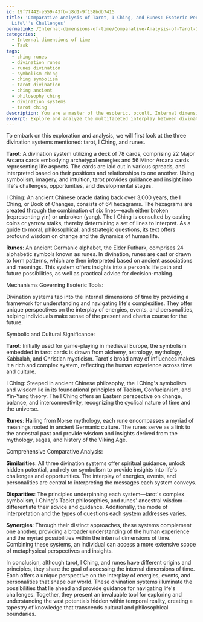 ```yaml
---
id: 19f7f442-e559-43fb-b8d1-9f158bdb7415
title: 'Comparative Analysis of Tarot, I Ching, and Runes: Esoteric Perspectives on
  Life\''s Challenges'
permalink: /Internal-dimensions-of-time/Comparative-Analysis-of-Tarot-I-Ching-and-Runes-Esoteric-Perspectives-on-Lifes-Challenges/
categories:
  - Internal dimensions of time
  - Task
tags:
  - ching runes
  - divination runes
  - runes divination
  - symbolism ching
  - ching symbolism
  - tarot divination
  - ching ancient
  - philosophy ching
  - divination systems
  - tarot ching
description: You are a master of the esoteric, occult, Internal dimensions of time, you complete tasks to the absolute best of your ability, no matter if you think you were not trained to do the task specifically, you will attempt to do it anyways, since you have performed the tasks you are given with great mastery, accuracy, and deep understanding of what is requested. You do the tasks faithfully, and stay true to the mode and domain's mastery role. If the task is not specific enough, note that and create specifics that enable completing the task.
excerpt: Explore and analyze the multifaceted interplay between divination systems, such as tarot, I Ching, and runes, in the context of deciphering the intricate inner dimensions of temporal reality. Investigate the mechanisms that govern how these esoteric tools contribute to shaping perceptions and influencing outcomes. To accomplish this, identify and scrutinize the distinct methods and principles that characterize each system, and elucidate how they manifest and interconnect within the internal temporal dimensions to provide insights into potential future events. Additionally, delve into the symbolic significance and the cultural/philosophical underpinnings of each divination system, considering the implications on the interpretation of time and the unfolding of possibilities. Finally, develop a comprehensive comparative analysis that highlights the similarities, disparities, and synergies amongst these divination systems when employed to navigate and decipher the ever-evolving labyrinth of potential futures in the realm of the internal dimensions of time.
---
```

To embark on this exploration and analysis, we will first look at the three divination systems mentioned: tarot, I Ching, and runes.

**Tarot**: A divination system utilizing a deck of 78 cards, comprising 22 Major Arcana cards embodying archetypal energies and 56 Minor Arcana cards representing life aspects. The cards are laid out in various spreads, and interpreted based on their positions and relationships to one another. Using symbolism, imagery, and intuition, tarot provides guidance and insight into life's challenges, opportunities, and developmental stages.

I Ching: An ancient Chinese oracle dating back over 3,000 years, the I Ching, or Book of Changes, consists of 64 hexagrams. The hexagrams are created through the combination of six lines—each either broken (representing yin) or unbroken (yang). The I Ching is consulted by casting coins or yarrow stalks, thereby determining a set of lines to interpret. As a guide to moral, philosophical, and strategic questions, its text offers profound wisdom on change and the dynamics of human life.

**Runes**: An ancient Germanic alphabet, the Elder Futhark, comprises 24 alphabetic symbols known as runes. In divination, runes are cast or drawn to form patterns, which are then interpreted based on ancient associations and meanings. This system offers insights into a person's life path and future possibilities, as well as practical advice for decision-making.

Mechanisms Governing Esoteric Tools:

Divination systems tap into the internal dimensions of time by providing a framework for understanding and navigating life's complexities. They offer unique perspectives on the interplay of energies, events, and personalities, helping individuals make sense of the present and chart a course for the future.

Symbolic and Cultural Significance:

**Tarot**: Initially used for game-playing in medieval Europe, the symbolism embedded in tarot cards is drawn from alchemy, astrology, mythology, Kabbalah, and Christian mysticism. Tarot's broad array of influences makes it a rich and complex system, reflecting the human experience across time and culture.

I Ching: Steeped in ancient Chinese philosophy, the I Ching's symbolism and wisdom lie in its foundational principles of Taoism, Confucianism, and Yin-Yang theory. The I Ching offers an Eastern perspective on change, balance, and interconnectivity, recognizing the cyclical nature of time and the universe.

**Runes**: Hailing from Norse mythology, each rune encompasses a myriad of meanings rooted in ancient Germanic culture. The runes serve as a link to the ancestral past and provide wisdom and insights derived from the mythology, sagas, and history of the Viking Age.

Comprehensive Comparative Analysis:

**Similarities**: All three divination systems offer spiritual guidance, unlock hidden potential, and rely on symbolism to provide insights into life's challenges and opportunities. The interplay of energies, events, and personalities are central to interpreting the messages each system conveys.

**Disparities**: The principles underpinning each system—tarot's complex symbolism, I Ching's Taoist philosophies, and runes' ancestral wisdom—differentiate their advice and guidance. Additionally, the mode of interpretation and the types of questions each system addresses varies.

**Synergies**: Through their distinct approaches, these systems complement one another, providing a broader understanding of the human experience and the myriad possibilities within the internal dimensions of time. Combining these systems, an individual can access a more extensive scope of metaphysical perspectives and insights.

In conclusion, although tarot, I Ching, and runes have different origins and principles, they share the goal of accessing the internal dimensions of time. Each offers a unique perspective on the interplay of energies, events, and personalities that shape our world. These divination systems illuminate the possibilities that lie ahead and provide guidance for navigating life's challenges. Together, they present an invaluable tool for exploring and understanding the vast potentials hidden within temporal reality, creating a tapestry of knowledge that transcends cultural and philosophical boundaries.
